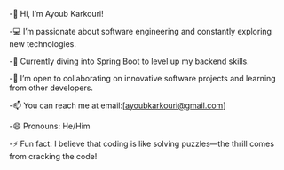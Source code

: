 -👋 Hi, I’m Ayoub Karkouri!

-💻 I’m passionate about software engineering and constantly exploring new technologies.

-🌱 Currently diving into Spring Boot to level up my backend skills.

-🤝 I’m open to collaborating on innovative software projects and learning from other developers.

-📫 You can reach me at email:[ayoubkarkouri@gmail.com]

-😄 Pronouns: He/Him

-⚡ Fun fact: I believe that coding is like solving puzzles—the thrill comes from cracking the code!
